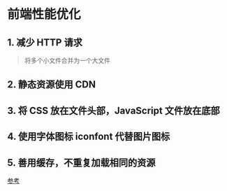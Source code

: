 # 前端性能优化

## 1. 减少 HTTP 请求

> 将多个小文件合并为一个大文件

## 2. 静态资源使用 CDN

## 3. 将 CSS 放在文件头部，JavaScript 文件放在底部

## 4. 使用字体图标 iconfont 代替图片图标

## 5. 善用缓存，不重复加载相同的资源

[参考](https://juejin.im/post/6892994632968306702)
